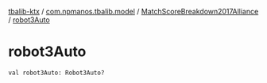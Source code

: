 [tbalib-ktx](../../index.md) / [com.npmanos.tbalib.model](../index.md) / [MatchScoreBreakdown2017Alliance](index.md) / [robot3Auto](./robot3-auto.md)

# robot3Auto

`val robot3Auto: Robot3Auto?`
